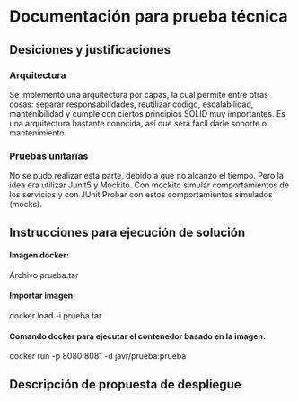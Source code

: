 # Documentación para prueba técnica
## Desiciones y justificaciones
### Arquitectura
Se implementó una arquitectura por capas, la cual permite entre otras cosas: separar responsabilidades, reutilizar código, escalabilidad, mantenibilidad y cumple con ciertos principios SOLID
muy importantes. Es una arquitectura bastante conocida, así que será facil darle soporte o mantenimiento.

### Pruebas unitarias

No se pudo realizar esta parte, debido a que no alcanzó el tiempo. Pero la idea era utilizar Junit5 y Mockito. Con mockito simular comportamientos de los servicios y con JUnit
Probar con estos comportamientos simulados (mocks).

## Instrucciones para ejecución de solución
#### Imagen docker: 
Archivo prueba.tar
#### Importar imagen: 
docker load -i prueba.tar
#### Comando docker para ejecutar el contenedor basado en la imagen: 
docker run -p 8080:8081 -d javr/prueba:prueba

## Descripción de propuesta de despliegue
